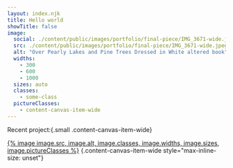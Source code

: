 ```yaml
---
layout: index.njk
title: Hello world
showTitle: false
image:
  social: ./content/public/images/portfolio/final-piece/IMG_3671-wide.jpeg
  src: ./content/public/images/portfolio/final-piece/IMG_3671-wide.jpeg
  alt: "Over Pearly Lakes and Pine Trees Dressed in White altered book"
  widths:
    - 300
    - 600
    - 1000
  sizes: auto
  classes:
    - some-class
  pictureClasses:
    - content-canvas-item-wide
---
```

Recent project:{.small .content-canvas-item-wide}

[{% image image.src, image.alt, image.classes, image.widths, image.sizes, image.pictureClasses %}](/portfolio/over-pearly-lakes/)
{.content-canvas-item-wide style="max-inline-size: unset"}
